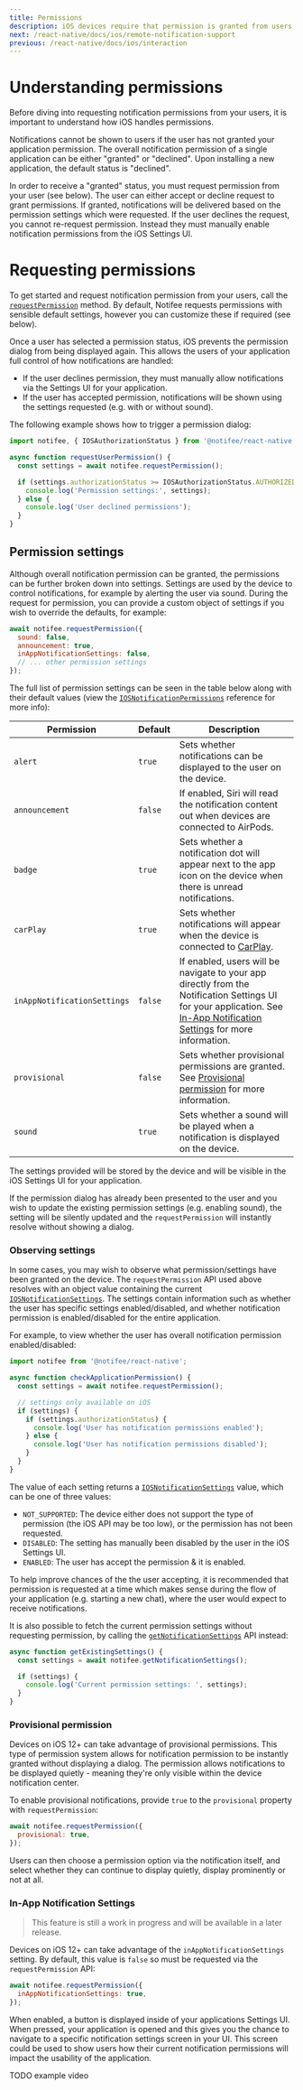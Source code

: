 ```yaml
---
title: Permissions
description: iOS devices require that permission is granted from users before notifications can be displayed on the device.
next: /react-native/docs/ios/remote-notification-support
previous: /react-native/docs/ios/interaction
---
```


# Understanding permissions

Before diving into requesting notification permissions from your users, it is important to understand how iOS handles permissions.

Notifications cannot be shown to users if the user has not granted your application permission. The overall notification permission of a
single application can be either "granted" or "declined". Upon installing a new application, the default status is "declined".

In order to receive a "granted" status, you must request permission from your user (see below). The user can either accept or decline
request to grant permissions. If granted, notifications will be delivered based on the permission settings which were requested. If the
user declines the request, you cannot re-request permission. Instead they must manually enable notification permissions from the iOS
Settings UI.

# Requesting permissions

To get started and request notification permission from your users, call the [`requestPermission`](/react-native/reference/requestpermission)
method. By default, Notifee requests permissions with sensible default settings, however you can customize these if required (see below).

<Vimeo id="ios-request-permission" caption="iOS Requesting Notification Permission" />

Once a user has selected a permission status, iOS prevents the permission dialog from being displayed again. This allows
the users of your application full control of how notifications are handled:

- If the user declines permission, they must manually allow notifications via the Settings UI for your application.
- If the user has accepted permission, notifications will be shown using the settings requested (e.g. with or without sound).

The following example shows how to trigger a permission dialog:

```js
import notifee, { IOSAuthorizationStatus } from '@notifee/react-native';

async function requestUserPermission() {
  const settings = await notifee.requestPermission();

  if (settings.authorizationStatus >= IOSAuthorizationStatus.AUTHORIZED) {
    console.log('Permission settings:', settings);
  } else {
    console.log('User declined permissions');
  }
}
```

## Permission settings

Although overall notification permission can be granted, the permissions can be further broken down into settings. Settings
are used by the device to control notifications, for example by alerting the user via sound. During the request for permission,
you can provide a custom object of settings if you wish to override the defaults, for example:

```js
await notifee.requestPermission({
  sound: false,
  announcement: true,
  inAppNotificationSettings: false,
  // ... other permission settings
});
```

The full list of permission settings can be seen in the table below along with their default values (view the [`IOSNotificationPermissions`](/reference/iosnotificationpermissions) reference for more info):

| Permission                  | Default | Description                                                                                                                                                                                             |
| --------------------------- | ------- | ------------------------------------------------------------------------------------------------------------------------------------------------------------------------------------------------------- |
| `alert`                     | `true`  | Sets whether notifications can be displayed to the user on the device.                                                                                                                                  |
| `announcement`              | `false` | If enabled, Siri will read the notification content out when devices are connected to AirPods.                                                                                                          |
| `badge`                     | `true`  | Sets whether a notification dot will appear next to the app icon on the device when there is unread notifications.                                                                                      |
| `carPlay`                   | `true`  | Sets whether notifications will appear when the device is connected to [CarPlay](https://www.apple.com/ios/carplay/).                                                                                   |
| `inAppNotificationSettings` | `false` | If enabled, users will be navigate to your app directly from the Notification Settings UI for your application. See [In-App Notification Settings](#in-app-notification-settings) for more information. |
| `provisional`               | `false` | Sets whether provisional permissions are granted. See [Provisional permission](#provisional-permission) for more information.                                                                           |
| `sound`                     | `true`  | Sets whether a sound will be played when a notification is displayed on the device.                                                                                                                     |

The settings provided will be stored by the device and will be visible in the iOS Settings UI for your application.

If the permission dialog has already been presented to the user and you wish to update the existing permission settings (e.g. enabling sound),
the setting will be silently updated and the `requestPermission` will instantly resolve without showing a dialog.

### Observing settings

In some cases, you may wish to observe what permission/settings have been granted on the device. The `requestPermission`
API used above resolves with an object value containing the current [`IOSNotificationSettings`](/reference/iosnotificationsettings).
The settings contain information such as whether the user has specific settings enabled/disabled, and whether notification
permission is enabled/disabled for the entire application.

For example, to view whether the user has overall notification permission enabled/disabled:

```js
import notifee from '@notifee/react-native';

async function checkApplicationPermission() {
  const settings = await notifee.requestPermission();

  // settings only available on iOS
  if (settings) {
    if (settings.authorizationStatus) {
      console.log('User has notification permissions enabled');
    } else {
      console.log('User has notification permissions disabled');
    }
  }
}
```

The value of each setting returns a [`IOSNotificationSettings`](/reference/iosnotificationsettings) value, which can be
one of three values:

- `NOT_SUPPORTED`: The device either does not support the type of permission (the iOS API may be too low), or the permission has not been requested.
- `DISABLED`: The setting has manually been disabled by the user in the iOS Settings UI.
- `ENABLED`: The user has accept the permission & it is enabled.

To help improve chances of the the user accepting, it is recommended that permission is requested at a time which makes
sense during the flow of your application (e.g. starting a new chat), where the user would expect to receive notifications.

It is also possible to fetch the current permission settings without requesting permission, by calling the [`getNotificationSettings`](/reference/getnotificationsettings) API instead:

```js
async function getExistingSettings() {
  const settings = await notifee.getNotificationSettings();

  if (settings) {
    console.log('Current permission settings: ', settings);
  }
}
```

### Provisional permission

Devices on iOS 12+ can take advantage of provisional permissions. This type of permission system allows for notification
permission to be instantly granted without displaying a dialog. The permission allows notifications to be displayed
quietly - meaning they're only visible within the device notification center.

<Vimeo id="ios-provisional-setting" caption="iOS Provisional Notification Setting" />

To enable provisional notifications, provide `true` to the `provisional` property with `requestPermission`:

```js
await notifee.requestPermission({
  provisional: true,
});
```

Users can then choose a permission option via the notification itself, and select whether they can continue to display quietly, display
prominently or not at all.

### In-App Notification Settings

> This feature is still a work in progress and will be available in a later release.

Devices on iOS 12+ can take advantage of the `inAppNotificationSettings` setting. By default, this value is `false` so must be
requested via the `requestPermission` API:

```js
await notifee.requestPermission({
  inAppNotificationSettings: true,
});
```

When enabled, a button is displayed inside of your applications Settings UI. When pressed, your application is opened
and this gives you the chance to navigate to a specific notification settings screen in your UI. This screen could be used
to show users how their current notification permissions will impact the usability of the application.

TODO example video
